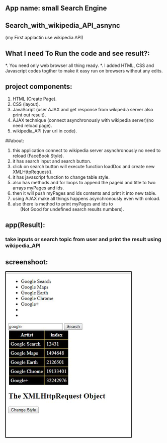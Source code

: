 ## App name: small Search Engine

## Search_with_wikipedia_API_asnync
(my First applactin use wikipedia API)

## What I need To Run the code and see result?:
*. You need only web browser all thing ready.
*. I added HTML, CSS and Javascript codes togther to make it easy run on browsers without any edits.

## project components:
1. HTML (Create Page).
2. CSS (layout).
3. JavaScript (user AJAX and get response from wikipedia server also print out result).
4. AJAX technique (connect asynchronously with wikipedia server)(no need reload page).
5. wikipedia_API (var url in code).

##about:
1. this application connect to wikipedia server asynchronously no need to reload (FaceBook Style).
2. it has search input and search button.
3. click on search button will execute function loadDoc and create new XMLHttpRequest().
4. it has javascript function to change table style.
5. also has methods and for loops to append the pageid and title to two arrays myPages and ids.
6. then it will push myPages and ids contents and print it into new table.
7. using AJAX make all things happens asynchronously even with onload.
6. also there is method to print myPages and ids to <ul> (Not Good for undefined search results numbers).  


## app(Result):
### take inputs or search topic from user and print the result using wikipedia_API

## screenshoot:
<img src='img.JPG' alt='project photo' style='border:2px solid black;'>
